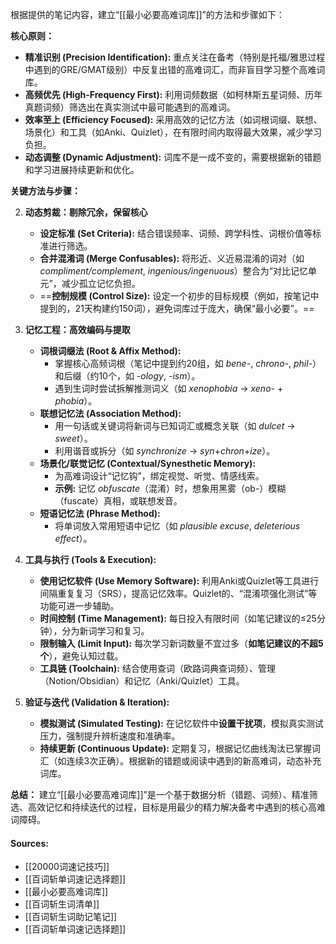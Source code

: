 根据提供的笔记内容，建立“[[最小必要高难词库]]”的方法和步骤如下：

**核心原则：**

*   **精准识别 (Precision Identification):** 重点关注在备考（特别是托福/雅思过程中遇到的GRE/GMAT级别）中反复出错的高难词汇，而非盲目学习整个高难词库。
*   **高频优先 (High-Frequency First):** 利用词频数据（如柯林斯五星词频、历年真题词频）筛选出在真实测试中最可能遇到的高难词。
*   **效率至上 (Efficiency Focused):** 采用高效的记忆方法（如词根词缀、联想、场景化）和工具（如Anki、Quizlet），在有限时间内取得最大效果，减少学习负担。
*   **动态调整 (Dynamic Adjustment):** 词库不是一成不变的，需要根据新的错题和学习进展持续更新和优化。

**关键方法与步骤：**

2.  **动态剪裁：剔除冗余，保留核心**
    *   **设定标准 (Set Criteria):** 结合错误频率、词频、跨学科性、词根价值等标准进行筛选。
    *   **合并混淆词 (Merge Confusables):** 将形近、义近易混淆的词对（如 *compliment/complement*, *ingenious/ingenuous*）整合为“对比记忆单元”，减少孤立记忆负担。
    *   ==**控制规模 (Control Size):** 设定一个初步的目标规模（例如，按笔记中提到的，21天构建约150词），避免词库过于庞大，确保“最小必要”。==

3.  **记忆工程：高效编码与提取**
    *   **词根词缀法 (Root & Affix Method):**
        *   掌握核心高频词根（笔记中提到约20组，如 *bene-*, *chrono-*, *phil-*）和后缀（约10个，如 *-ology*, *-ism*）。
        *   遇到生词时尝试拆解推测词义（如 *xenophobia* → *xeno-* + *phobia*）。
    *   **联想记忆法 (Association Method):**
        *   用一句话或关键词将新词与已知词汇或概念关联（如 *dulcet* → *sweet*）。
        *   利用谐音或拆分（如 *synchronize* → *syn*+*chron*+*ize*）。
    *   **场景化/联觉记忆 (Contextual/Synesthetic Memory):**
        *   为高难词设计“记忆钩”，绑定视觉、听觉、情感线索。
        *   **示例:** 记忆 *obfuscate*（混淆）时，想象用黑雾（ob-）模糊（fuscate）真相，或联想发音。
    *   **短语记忆法 (Phrase Method):**
        *   将单词放入常用短语中记忆（如 *plausible excuse*, *deleterious effect*）。

4.  **工具与执行 (Tools & Execution):**
    *   **使用记忆软件 (Use Memory Software):** 利用Anki或Quizlet等工具进行间隔重复复习（SRS），提高记忆效率。Quizlet的、“混淆项强化测试”等功能可进一步辅助。
    *   **时间控制 (Time Management):** 每日投入有限时间（如笔记建议的≤25分钟），分为新词学习和复习。
    *   **限制输入 (Limit Input):** 每次学习新词数量不宜过多（**如笔记建议的不超5个**），避免认知过载。
    *   **工具链 (Toolchain):** 结合使用查词（欧路词典查词频）、管理（Notion/Obsidian）和记忆（Anki/Quizlet）工具。

5.  **验证与迭代 (Validation & Iteration):**
    *   **模拟测试 (Simulated Testing):** 在记忆软件中**设置干扰项**，模拟真实测试压力，强制提升辨析速度和准确率。
    *   **持续更新 (Continuous Update):** 定期复习，根据记忆曲线淘汰已掌握词汇（如连续3次正确）。根据新的错题或阅读中遇到的新高难词，动态补充词库。

**总结：** 建立“[[最小必要高难词库]]”是一个基于数据分析（错题、词频）、精准筛选、高效记忆和持续迭代的过程，目标是用最少的精力解决备考中遇到的核心高难词障碍。

#### Sources:
- [[20000词速记技巧]]
- [[百词斩单词速记选择题]]
- [[最小必要高难词库]]
- [[百词斩生词清单]]
- [[百词斩生词助记笔记]]
- [[百词斩单词速记选择题]]